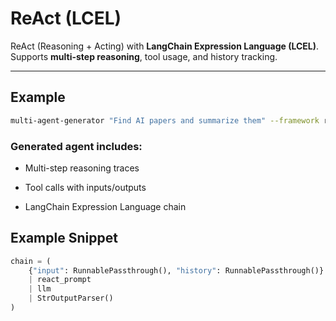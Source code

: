 # ReAct (LCEL)

ReAct (Reasoning + Acting) with **LangChain Expression Language (LCEL)**.  
Supports **multi-step reasoning**, tool usage, and history tracking.

---

## Example

```bash
multi-agent-generator "Find AI papers and summarize them" --framework react-lcel
```

### Generated agent includes:

- Multi-step reasoning traces

- Tool calls with inputs/outputs

- LangChain Expression Language chain

## Example Snippet
```python
chain = (
    {"input": RunnablePassthrough(), "history": RunnablePassthrough()}
    | react_prompt
    | llm
    | StrOutputParser()
)
```